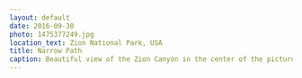 ```yaml
---
layout: default
date: 2016-09-30
photo: 1475377249.jpg
location_text: Zion National Park, USA
title: Narrow Path
caption: Beautiful view of the Zion Canyon in the center of the picture. On the left, Angels Landing and the very narrow-bit-dangerous path to climb to the top.
---
```

